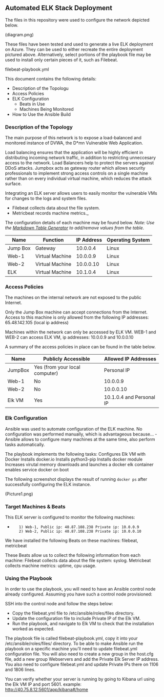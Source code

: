 ## Automated ELK Stack Deployment

The files in this repository were used to configure the network depicted below.

(diagram.png)

These files have been tested and used to generate a live ELK deployment on Azure. They can be used to either recreate the entire deployment pictured above. Alternatively, select portions of the playbook file may be used to install only certain pieces of it, such as Filebeat.

  filebeat-playbook.yml

This document contains the following details:
- Description of the Topologu
- Access Policies
- ELK Configuration
  - Beats in Use
  - Machines Being Monitored
- How to Use the Ansible Build


### Description of the Topology

The main purpose of this network is to expose a load-balanced and monitored instance of DVWA, the D*mn Vulnerable Web Application.

Load balancing ensures that the application will be highly efficient in distributing incoming network traffic, in addition to restricting unneccesary access to the network.
 Load Balancers help to protect the servers against DDoS attacks. Jumpbox acts as gateway router which allows security professionals to implement strong access controls on a single machine rather than on every individual virtual machine, which reduces the attack surface.

Integrating an ELK server allows users to easily monitor the vulnerable VMs for changes to the logs and system files.
- Filebeat collects data about the file system.
- Metricbeat records machine metrics._

The configuration details of each machine may be found below.
_Note: Use the [Markdown Table Generator](http://www.tablesgenerator.com/markdown_tables) to add/remove values from the table_.

| Name     | Function | IP Address | Operating System |
|----------|----------|------------|------------------|
| Jump Box | Gateway  | 10.0.0.4   | Linux            |
| Web-1 |Virtual Machine| 10.0.0.9 | Linux            |
| Web-2 |Virtual Machine|10.0.0.10 | Linux            |
| ELK   |Virtual Machine|10.1.0.4  | Linux            |

### Access Policies

The machines on the internal network are not exposed to the public Internet. 

Only the Jump Box machine can accept connections from the Internet. Access to this machine is only allowed from the following IP addresses:
65.48.142.105 (local ip address)

Machines within the network can only be accessed by ELK VM.
WEB-1 and WEB-2 can access ELK VM, ip addresses:
10.0.0.9 and 10.0.0.10

A summary of the access policies in place can be found in the table below.

| Name     | Publicly Accessible | Allowed IP Addresses |
|----------|---------------------|----------------------|
| JumpBox | Yes (from your local computer)| Personal IP    |
|Web-1     | No                 |  10.0.0.9      |
|Web-2     | No                 |   10.0.0.10     |
|Elk VM    |Yes                  |   10.1.0.4 and Personal IP     |
### Elk Configuration

Ansible was used to automate configuration of the ELK machine. No configuration was performed manually, which is advantageous because...
-Ansible allows to configure many machines at the same time, also perform tasks automatically.

The playbook implements the following tasks:
Configures Elk VM with Docker
Installs docker.io
Installs python3-pip
Installs docker module
Increases virutal memory
downloads and launches a docker elk container
enables service docker on boot

The following screenshot displays the result of running `docker ps` after successfully configuring the ELK instance.

(Picture1.png)

### Target Machines & Beats
This ELK server is configured to monitor the following machines:
-        1) Web-1, Public ip: 40.87.108.238 Private ip: 10.0.0.9
         2) Web-2, Public ip: 40.87.108.238 Private ip: 10.0.0.10

We have installed the following Beats on these machines:
    filebeat, metricbeat

These Beats allow us to collect the following information from each machine:
        Filebeat collects data about the file system: syslog.
        Metricbeat collects machine metrics: uptime, cpu usage.

### Using the Playbook
In order to use the playbook, you will need to have an Ansible control node already configured. Assuming you have such a control node provisioned: 

SSH into the control node and follow the steps below:
- Copy the filebeat.yml file to /etc/ansible/roles/files directory.
- Update the configuration file to include Private IP of the Elk VM.
- Run the playbook, and navigate to Elk VM to check that the installation worked as expected.

The playbook file is called filebeat-playbook.yml, copy it into your /etc/ansible/roles/files/ directory.
 To be able to make Ansible run the playbook on a specific machine you'll need to update filebeat.yml configuration file. You will also need to create a new group in the host.cfg file, add a new group Webservers  and add the Private Elk Server IP address. You also need to configure filebeat.yml and update Private IPs there on 1106 and 1806 lines.

You can verify whether your server is running by going to Kibana url using the Elk VM IP and port 5601. 
example: http://40.75.8.12:5601/app/kibana#/home